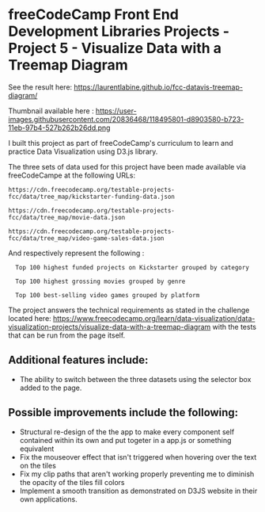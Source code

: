# freeCodeCamp Front End Development Libraries Projects - Project 5 - Visualize Data with a Treemap Diagram

See the result here: https://laurentlabine.github.io/fcc-datavis-treemap-diagram/

Thumbnail available here : https://user-images.githubusercontent.com/20836468/118495801-d8903580-b723-11eb-97b4-527b262b26dd.png

I built this project as part of freeCodeCamp's curriculum to learn and practice Data Visualization using D3.js library.

The three sets of data used for this project have been made available via freeCodeCampe at the following URLs:

    https://cdn.freecodecamp.org/testable-projects-fcc/data/tree_map/kickstarter-funding-data.json
  
    https://cdn.freecodecamp.org/testable-projects-fcc/data/tree_map/movie-data.json
  
    https://cdn.freecodecamp.org/testable-projects-fcc/data/tree_map/video-game-sales-data.json
  
  
 And respectively represent the following :
 
      Top 100 highest funded projects on Kickstarter grouped by category
 
      Top 100 highest grossing movies grouped by genre
 
      Top 100 best-selling video games grouped by platform
 
 
The project answers the technical requirements as stated in the challenge located here: https://www.freecodecamp.org/learn/data-visualization/data-visualization-projects/visualize-data-with-a-treemap-diagram with the tests that can be run from the page itself.

## Additional features include:
* The ability to switch between the three datasets using the selector box added to the page.

## Possible improvements include the following:

* Structural re-design of the the app to make every component self contained within its own and put togeter in a app.js or something equivalent
* Fix the mouseover effect that isn't triggered when hovering over the text on the tiles
* Fix my clip paths that aren't working properly preventing me to diminish the opacity of the tiles fill colors
* Implement a smooth transition as demonstrated on D3JS website in their own applications.


